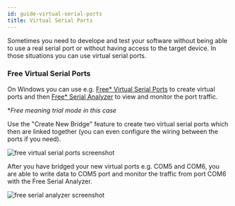 ```yaml
---
id: guide-virtual-serial-ports
title: Virtual Serial Ports
---
```


Sometimes you need to develope and test your software without being able to use a real serial port or without having access to the target device. In those situations you can use virtual serial ports.

### Free Virtual Serial Ports

On Windows you can use e.g. [Free* Virtual Serial Ports](https://freevirtualserialports.com/) to create virtual ports and then [Free* Serial Analyzer](https://freeserialanalyzer.com/) to view and monitor the port traffic.

**Free meaning trial mode in this case*

Use the "Create New Bridge" feature to create two virtual serial ports which then are linked together (you can even configure the wiring between the ports if you need).

![free virtual serial ports screenshot](/img/free-virtual-serial-ports.png)

After you have bridged your new virtual ports e.g. COM5 and COM6, you are able to write data to COM5 port and monitor the traffic from port COM6 with the Free Serial Analyzer.

![free serial analyzer screenshot](/img/free-serial-analyzer.png)

